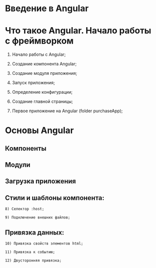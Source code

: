 # Введение в Angular

# Что такое Angular. Начало работы с фреймворком

1) Начало работы c Angular;

2) Создание компонента Angular;

3) Создание модуля приложения;

4) Запуск приложения;

5) Определение конфигурации;

6) Создание главной страницы;

7) Первое приложение на Angular (folder purchaseApp);

# Основы Angular

## Компоненты

## Модули

## Загрузка приложения

## Стили и шаблоны компонента:

	8) Селектор :host;

	9) Подключение внешних файлов;

## Привязка данных:

	10) Привязка свойств элементов html;

	11) Привязка к событию;

	12) Двусторонняя привязка;